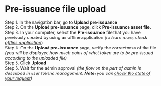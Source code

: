 # Pre-issuance file upload

Step 1. In the navigation bar, go to **Upload pre-issuance**  
Step 2. On the **Upload pre-issuance** page, click **Pre-issuance asset file.**  
Step 3. In your computer, select the **Pre-issuance** file that you have previously created by using an offline application _\(to learn more, check_ [_offline application_](../offline-application/overview.md)\)  
Step 4. On the **Upload pre-issuance** page, verify the correctness of the file _\(you will be displayed how much coins of what token are to be pre-issued according to the uploaded file\)_  
Step 5. Click **Upload**  
Step 6. Wait for the admin approval _\(the flow on the part of admin is described in user tokens management. **Note:** you can_ [_check the state of your request_](check-the-requests-state.md)_\)_

